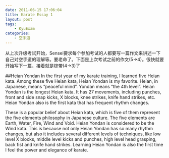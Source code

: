 ```yaml
---
date: 2011-06-15 17:06:04
title: Karate Essay 1
layout: post
tags:
    - KyuExam
categories:
    - 空手道
---
```

从上次升级考试开始，Sensei要求每个参加考试的人都要写一篇作文来讲述一下自己对空手道的理解等。要老命了。下面是上次考试之前的作文(5→4)。很快就要开始写下一篇，接着就是棕带(4→3)了

##Heian Yondan
In the first year of my karate training, I learned five Heian kata. Among these five Heian kata, Heian Yondan is my favorite. Heian, in Japanese, means “peaceful mind”. Yondan means “the 4th level”. Heian Yondan is the longest Heian kata. It has 27 movements, including punches, front and side snap kicks, X blocks, knee strikes, knife hand strikes, etc. Heian Yondan also is the first kata that has frequent rhythm changes.

These is a popular belief about Heian kata, which is five of them represent the five elements philosophy in Japanese culture. The five elements are Earth, Water, Fire, Wind and Void. Heian Yondan is considered to be the Wind kata. This is because not only Heian Yondan has so many rhythm changes, but also it includes several different levels of techniques, like low level X blocks, middle level kicks and punches, high level head grasping, back fist and knife hand strikes. Learning Heian Yondan is also the first time I feel the power and elegance of karate.
